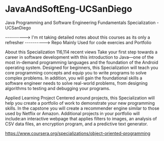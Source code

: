# JavaAndSoftEng-UCSanDiego
 Java Programming and Software Engineering Fundamentals Specialization - UCSanDiego


----------> I'm nt taking detailed notes about this courses as its only a refresher
----------> Repo Mainly Used for code exercies and Portfolio


About this Specialization
116,114 recent views
Take your first step towards a career in software development with this introduction to Java—one of the most in-demand programming languages and the foundation of the Android operating system. Designed for beginners, this Specialization will teach you core programming concepts and equip you to write programs to solve complex problems. In addition, you will gain the foundational skills a software engineer needs to solve real-world problems, from designing algorithms to testing and debugging your programs.

Applied Learning Project
Centered around projects, this Specialization will help you create a portfolio of work to demonstrate your new programming skills. In the capstone you will create a recommender engine similar to those used by Netflix or Amazon. Additional projects in your portfolio will include:an interactive webpage that applies filters to images, an analysis of CSV data files, an encryption program, and a predictive text generator.

https://www.coursera.org/specializations/object-oriented-programming

